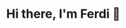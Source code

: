<div align="center">
  <h1>Hi there, I'm Ferdi 👋</h1>
  <a href="https://open.spotify.com/track/4h9wh7iOZ0GGn8QVp4RAOB?si=35c4d3a8dd8a47f8" target="_blank">
  </a>
</div>
